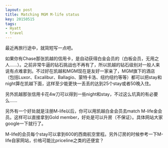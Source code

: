 ```yaml
---
layout: post
title: Matching MGM M-life status
key: 20150515
tags:
- Hyatt
- travel
---
```


最近再旅行途中，就简短写一点吧。

如果你有Chase那张凯越的信用卡，是自动获得白金会员的（白板会员，无用之人……）。之前非常牛逼的钻石挑战也不再有了，所以凯越的钻石级别对一般人来说有点难拿到。不过好在凯越和MGM现在是友好一家亲了，MGM旗下的酒店（包括Luxor、Excalibur、Ballagio、蒙特卡洛、纽约纽约等等）都可以把stay和night算在凯越下面，这样至少能更快一丢丢的达到25个stay或者50晚入住。

另外凯越那张信用卡花4w刀可以得到一些night和stay，不过这么坑真的有必要么……

另外有一个好处就是注册M-life以后，你可以用凯越白金会员去match M-life金会员。这样可以直接拿到Gold member，好处是可以升房（不保证）。具体网站大家google一下就行了。

M-life的会员每个stay可以拿到600的西南航空里程。另外订房的时候参考一下M-life自家网站，价格可能比priceline之类的还便宜？